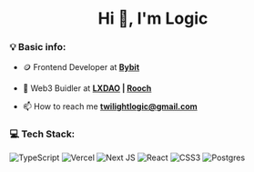 <h1 align="center">Hi 👋, I'm Logic</h1>

### 💡 Basic info:

- 🪙 Frontend Developer at **[Bybit](https://bybit.com/)**

- 💙 Web3 Buidler at **[LXDAO](https://lxdao.io/) | [Rooch](https://github.com/rooch-network)**

- 📫 How to reach me **twilightlogic@gmail.com**

### 💻 Tech Stack:
![TypeScript](https://img.shields.io/badge/typescript-%23007ACC.svg?style=flat&logo=typescript&logoColor=white) ![Vercel](https://img.shields.io/badge/vercel-%23000000.svg?style=flat&logo=vercel&logoColor=white) ![Next JS](https://img.shields.io/badge/Next-black?style=flat&logo=next.js&logoColor=white) ![React](https://img.shields.io/badge/react-%2320232a.svg?style=flat&logo=react&logoColor=%2361DAFB) ![CSS3](https://img.shields.io/badge/css3-%231572B6.svg?style=flat&logo=css3&logoColor=white) ![Postgres](https://img.shields.io/badge/postgres-%23316192.svg?style=flat&logo=postgresql&logoColor=white)
